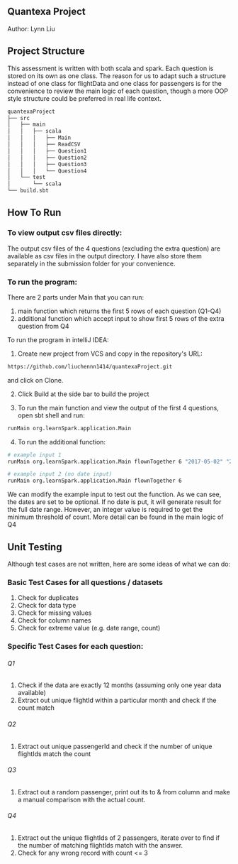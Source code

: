 Quantexa Project 
---
Author: Lynn Liu 

## Project Structure
This assessment is written with both scala and spark. Each question is stored on its own as one class. 
The reason for us to adapt such a structure instead of one class for flightData and one class for passengers is for the convenience to review the main logic of each question, though a more OOP style structure could be preferred in real life context. 

```bash
quantexaProject
├── src
│   ├── main
│   │   ├── scala
│   │   │   ├── Main
│   │   │   ├── ReadCSV
│   │   │   ├── Question1
│   │   │   ├── Question2
│   │   │   ├── Question3
│   │   │   └── Question4
│   └── test
│       └── scala
└── build.sbt
```

## How To Run 
### To view output csv files directly: 
The output csv files of the 4 questions (excluding the extra question) are available as csv files in the output directory. I have also store them separately in the submission folder for your convenience. 

### To run the program: 
There are 2 parts under Main that you can run: 
1. main function which returns the first 5 rows of each question (Q1-Q4)
2. additional function which accept input to show first 5 rows of the extra question from Q4 

To run the program in intelliJ IDEA: 
1. Create new project from VCS and copy in the repository's URL: 
```bash
https://github.com/liuchennn1414/quantexaProject.git
```
and click on Clone. 

2. Click Build at the side bar to build the project

3. To run the main function and view the output of the first 4 questions, open sbt shell and run: 
```bash
runMain org.learnSpark.application.Main
```

4. To run the additional function: 
```bash
# example input 1 
runMain org.learnSpark.application.Main flownTogether 6 "2017-05-02" "2017-11-11"
```

```bash
# example input 2 (no date input) 
runMain org.learnSpark.application.Main flownTogether 6 
```
We can modify the example input to test out the function. 
As we can see, the dates are set to be optional. If no date is put, it will generate result for the full date range. However, an integer value is required to get the minimum threshold of count. More detail can be found in the main logic of Q4

## Unit Testing 
Although test cases are not written, here are some ideas of what we can do:
### Basic Test Cases for all questions / datasets
1. Check for duplicates 
2. Check for data type
3. Check for missing values 
4. Check for column names 
5. Check for extreme value (e.g. date range, count)

### Specific Test Cases for each question: 
###### Q1 
1. Check if the data are exactly 12 months (assuming only one year data available)
2. Extract out unique flightId within a particular month and check if the count match
###### Q2
1. Extract out unique passengerId and check if the number of unique flightIds match the count
###### Q3
1. Extract out a random passenger, print out its to & from column and make a manual comparison with the actual count. 
###### Q4
1. Extract out the unique flightIds of 2 passengers, iterate over to find if the number of matching flightIds match with the answer. 
2. Check for any wrong record with count <= 3 



